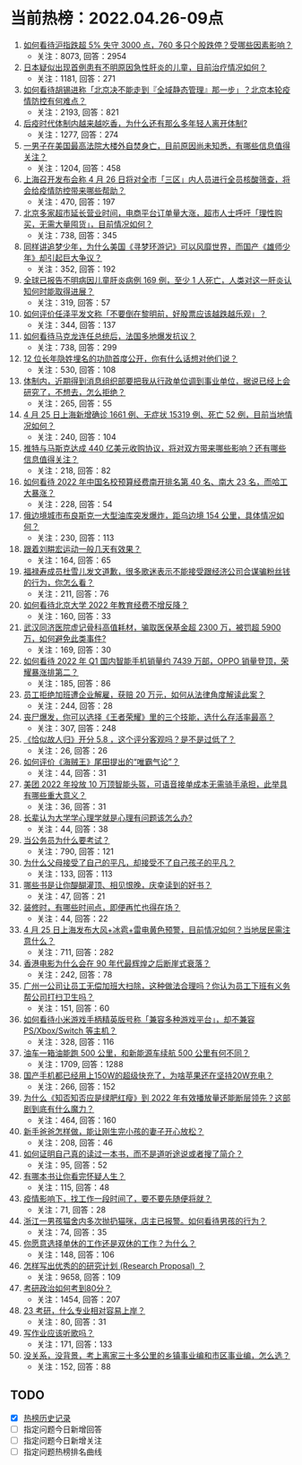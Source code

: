 # 当前热榜：2022.04.26-09点
1. [如何看待沪指跌超 5% 失守 3000 点，760 多只个股跌停？受哪些因素影响？](https://www.zhihu.com/question/529914553)
    * 关注：8073, 回答：2954
2. [日本疑似出现首例患有不明原因急性肝炎的儿童，目前治疗情况如何？](https://www.zhihu.com/question/529978414)
    * 关注：1181, 回答：271
3. [如何看待胡锡进称「北京决不能走到『全域静态管理』那一步」？北京本轮疫情防控有何难点？](https://www.zhihu.com/question/529945627)
    * 关注：2193, 回答：821
4. [后疫时代体制内越来越吃香，为什么还有那么多年轻人离开体制?](https://www.zhihu.com/question/526464015)
    * 关注：1277, 回答：274
5. [一男子在美国最高法院大楼外自焚身亡，目前原因尚未知悉，有哪些信息值得关注？](https://www.zhihu.com/question/529775457)
    * 关注：1204, 回答：458
6. [上海召开发布会称 4 月 26 日将对全市「三区」内人员进行全员核酸筛查，将会给疫情防控带来哪些帮助？](https://www.zhihu.com/question/529888413)
    * 关注：470, 回答：197
7. [北京多家超市延长营业时间，电商平台订单量大涨，超市人士呼吁「理性购买，无需大量囤货」，目前情况如何？](https://www.zhihu.com/question/529879995)
    * 关注：738, 回答：345
8. [同样讲追梦少年，为什么美国《寻梦环游记》可以风靡世界，而国产《雄师少年》却引起巨大争议？](https://www.zhihu.com/question/529836903)
    * 关注：352, 回答：192
9. [全球已报告不明病因儿童肝炎病例 169 例，至少 1 人死亡，人类对这一肝炎认知何时能取得进展？](https://www.zhihu.com/question/529726030)
    * 关注：319, 回答：57
10. [如何评价任泽平发文称「不要倒在黎明前，好股票应该越跌越乐观」？](https://www.zhihu.com/question/529880208)
    * 关注：344, 回答：137
11. [如何看待马克龙连任总统后，法国多地爆发抗议？](https://www.zhihu.com/question/529901518)
    * 关注：738, 回答：299
12. [12 位长年隐姓埋名的功勋首度公开，你有什么话想对他们说？](https://www.zhihu.com/question/529938126)
    * 关注：530, 回答：108
13. [体制内，近期得到消息组织部要把我从行政单位调到事业单位，据说已经上会研究了，不想去，怎么拒绝？](https://www.zhihu.com/question/529816285)
    * 关注：265, 回答：55
14. [4 月 25 日上海新增确诊 1661 例、无症状 15319 例、死亡 52 例，目前当地情况如何？](https://www.zhihu.com/question/530047960)
    * 关注：240, 回答：104
15. [推特与马斯克达成 440 亿美元收购协议，将对双方带来哪些影响？还有哪些信息值得关注？](https://www.zhihu.com/question/530046826)
    * 关注：218, 回答：82
16. [如何看待 2022 年中国名校预算经费南开排名第 40 名、南大 23 名，而哈工大暴涨？](https://www.zhihu.com/question/529779792)
    * 关注：228, 回答：54
17. [俄边境城市布良斯克一大型油库突发爆炸，距乌边境 154 公里，具体情况如何？](https://www.zhihu.com/question/529895281)
    * 关注：230, 回答：113
18. [跟着刘畊宏运动一般几天有效果？](https://www.zhihu.com/question/529357709)
    * 关注：164, 回答：65
19. [福禄寿成员杜雪儿发文道歉，很多歌迷表示不能接受跟经济公司合谋骗粉丝钱的行为，你怎么看？](https://www.zhihu.com/question/529956442)
    * 关注：211, 回答：76
20. [如何看待北京大学 2022 年教育经费不增反降？](https://www.zhihu.com/question/529710515)
    * 关注：160, 回答：33
21. [武汉同济医院虚记骨科高值耗材，骗取医保基金超 2300 万，被罚超 5900 万，如何避免此类事件?](https://www.zhihu.com/question/528909327)
    * 关注：169, 回答：30
22. [如何看待 2022 年 Q1 国内智能手机销量约 7439 万部，OPPO 销量登顶，荣耀暴涨排第二？](https://www.zhihu.com/question/529958157)
    * 关注：185, 回答：86
23. [员工拒绝加班遭企业解雇，获赔 20 万元，如何从法律角度解读此案？](https://www.zhihu.com/question/529885063)
    * 关注：244, 回答：28
24. [丧尸爆发，你可以选择《王者荣耀》里的三个技能，选什么存活率最高？](https://www.zhihu.com/question/529748739)
    * 关注：307, 回答：248
25. [《恰似故人归》开分 5.8 ，这个评分客观吗？是不是过低了？](https://www.zhihu.com/question/529277071)
    * 关注：26, 回答：26
26. [如何评价《海贼王》尾田提出的“唯霸气论”？](https://www.zhihu.com/question/529472912)
    * 关注：44, 回答：31
27. [美团 2022 年投放 10 万顶智能头盔，可语音接单成本无需骑手承担，此举具有哪些重大意义？](https://www.zhihu.com/question/529930437)
    * 关注：36, 回答：31
28. [长辈认为大学学心理学就是心理有问题该怎么办?](https://www.zhihu.com/question/528840596)
    * 关注：44, 回答：38
29. [当公务员为什么要考试？](https://www.zhihu.com/question/29066241)
    * 关注：790, 回答：121
30. [为什么父母接受了自己的平凡，却接受不了自己孩子的平凡？](https://www.zhihu.com/question/528995934)
    * 关注：133, 回答：113
31. [哪些书是让你醍醐灌顶、相见恨晚，庆幸读到的好书？](https://www.zhihu.com/question/500458044)
    * 关注：47, 回答：21
32. [装修时，有哪些时间点，即便再忙也得在场？](https://www.zhihu.com/question/527317679)
    * 关注：44, 回答：22
33. [4 月 25 日上海发布大风+冰雹+雷电黄色预警，目前情况如何？当地居民需注意什么？](https://www.zhihu.com/question/529948393)
    * 关注：711, 回答：282
34. [香港电影为什么会在 90 年代最辉煌之后断崖式衰落？](https://www.zhihu.com/question/275915434)
    * 关注：242, 回答：78
35. [广州一公司让员工无偿加班大扫除，这种做法合理吗？你认为员工下班有义务帮公司打扫卫生吗？](https://www.zhihu.com/question/529944547)
    * 关注：151, 回答：60
36. [如何看待小米游戏手柄精英版号称「兼容多种游戏平台」，却不兼容 PS/Xbox/Switch 等主机？](https://www.zhihu.com/question/529909454)
    * 关注：328, 回答：116
37. [油车一箱油能跑 500 公里，和新能源车续航 500 公里有何不同？](https://www.zhihu.com/question/426788629)
    * 关注：1709, 回答：1288
38. [国产手机都已经用上150W的超级快充了，为啥苹果还在坚持20W充电？](https://www.zhihu.com/question/524071509)
    * 关注：266, 回答：152
39. [为什么《知否知否应是绿肥红瘦》到 2022 年有效播放量还能断层领先？这部剧到底有什么魔力？](https://www.zhihu.com/question/527678422)
    * 关注：464, 回答：160
40. [新手爸爸怎样做，能让刚生完小孩的妻子开心放松？](https://www.zhihu.com/question/458222555)
    * 关注：208, 回答：46
41. [如何证明自己真的读过一本书，而不是道听途说或者搜了简介？](https://www.zhihu.com/question/272248182)
    * 关注：95, 回答：52
42. [有哪本书让你看完怀疑人生？](https://www.zhihu.com/question/526808134)
    * 关注：115, 回答：48
43. [疫情影响下，找工作一段时间了，要不要先随便将就？](https://www.zhihu.com/question/529344108)
    * 关注：71, 回答：28
44. [浙江一男孩猫舍内多次抛扔猫咪，店主已报警。如何看待男孩的行为？](https://www.zhihu.com/question/529757206)
    * 关注：74, 回答：35
45. [你愿意选择单休的工作还是双休的工作？为什么？](https://www.zhihu.com/question/529538556)
    * 关注：148, 回答：106
46. [怎样写出优秀的的研究计划 (Research Proposal) ？](https://www.zhihu.com/question/23695058)
    * 关注：9658, 回答：109
47. [考研政治如何考到80分？](https://www.zhihu.com/question/379819303)
    * 关注：1454, 回答：207
48. [23 考研，什么专业相对容易上岸？](https://www.zhihu.com/question/529889228)
    * 关注：80, 回答：31
49. [写作业应该听歌吗？](https://www.zhihu.com/question/529437027)
    * 关注：171, 回答：133
50. [没关系，没背景，考上离家三十多公里的乡镇事业编和市区事业编，怎么选？](https://www.zhihu.com/question/526875313)
    * 关注：152, 回答：88
## TODO
* [x] [热榜历史记录](hot_history/AllHot.md)
* [ ] 指定问题今日新增回答
* [ ] 指定问题今日新增关注
* [ ] 指定问题热榜排名曲线
